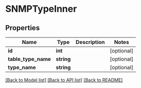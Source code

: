 # SNMPTypeInner

## Properties
Name | Type | Description | Notes
------------ | ------------- | ------------- | -------------
**id** | **int** |  | [optional] 
**table_type_name** | **string** |  | [optional] 
**type_name** | **string** |  | [optional] 

[[Back to Model list]](../../README.md#documentation-for-models) [[Back to API list]](../../README.md#documentation-for-api-endpoints) [[Back to README]](../../README.md)

